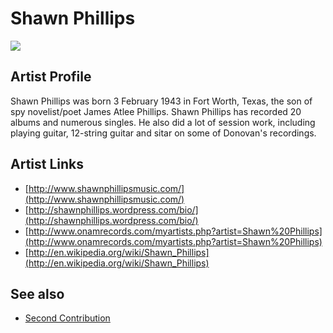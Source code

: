 # Shawn Phillips

![](../../asssets/artists/Shawn_Phillips.png)

## Artist Profile

Shawn Phillips was born 3 February 1943 in Fort Worth, Texas, the son of spy novelist/poet James Atlee Phillips. Shawn Phillips has recorded 20 albums and numerous singles. He also did a lot of session work, including playing guitar, 12-string guitar and sitar on some of Donovan's recordings.

## Artist Links

- [http://www.shawnphillipsmusic.com/](http://www.shawnphillipsmusic.com/)
- [http://shawnphillips.wordpress.com/bio/](http://shawnphillips.wordpress.com/bio/)
- [http://www.onamrecords.com/myartists.php?artist=Shawn%20Phillips](http://www.onamrecords.com/myartists.php?artist=Shawn%20Phillips)
- [http://en.wikipedia.org/wiki/Shawn_Phillips](http://en.wikipedia.org/wiki/Shawn_Phillips)


## See also

- [Second Contribution](Shawn_Phillips-Second_Contribution.md)
